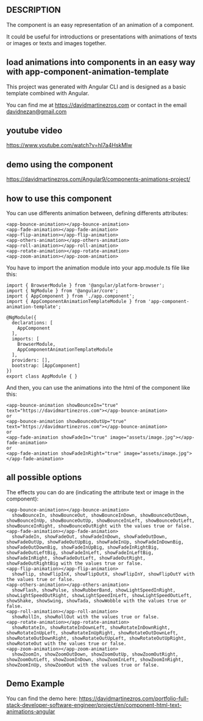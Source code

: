 ## DESCRIPTION
The component is an easy representation of an animation of a component.

It could be useful for introductions or presentations with animations of texts or images or texts and images together.

## load animations into components in an easy way with app-component-animation-template
This project was generated with Angular CLI and is designed as a basic template combined with Angular.

You can find me at https://davidmartinezros.com or contact in the email davidnezan@gmail.com

## youtube video
https://www.youtube.com/watch?v=hI7a4HskMIw

## demo using the component
https://davidmartinezros.com/Angular9/components-animations-project/

## how to use this component

You can use differents animation between, defining differents attributes:

```
<app-bounce-animation></app-bounce-animation>
<app-fade-animation></app-fade-animation>
<app-flip-animation></app-flip-animation>
<app-others-animation></app-others-animation>
<app-roll-animation></app-roll-animation>
<app-rotate-animation></app-rotate-animation>
<app-zoom-animation></app-zoom-animation>
```

You have to import the animation module into your app.module.ts file like this:

```
import { BrowserModule } from '@angular/platform-browser';
import { NgModule } from '@angular/core';
import { AppComponent } from './app.component';
import { AppComponentAnimationTemplateModule } from 'app-component-animation-template';

@NgModule({
  declarations: [
    AppComponent
  ],
  imports: [
    BrowserModule,
    AppComponentAnimationTemplateModule
  ],
  providers: [],
  bootstrap: [AppComponent]
})
export class AppModule { }
```

And then, you can use the animations into the html of the component like this:

```
<app-bounce-animation showBounceIn="true" text="https://davidmartinezros.com"></app-bounce-animation>
or
<app-bounce-animation showBounceOutUp="true" text="https://davidmartinezros.com"></app-bounce-animation>
or
<app-fade-animation showFadeIn="true" image="assets/image.jpg"></app-fade-animation>
or
<app-fade-animation showFadeInRight="true" image="assets/image.jpg"></app-fade-animation>
```

## all possible options

The effects you can do are (indicating the attribute text or image in the component):

```
<app-bounce-animation></app-bounce-animation>
  showBounceIn, showBounceOut, showBounceInDown, showBounceOutDown, showBounceInUp, showBounceOutUp, showBounceInLeft, showBounceOutLeft, showBounceInRight, showBounceOutRight with the values true or false.
<app-fade-animation></app-fade-animation>
  showFadeIn, showFadeOut, showFadeInDown, showFadeOutDown, showFadeOutUp, showFadeOutUpBig, showFadeInUp, showFadeInDownBig, showFadeOutDownBig, showFadeInUpBig, showFadeInRightBig, showFadeOutLeftBig, showFadeInLeft, showFadeInLeftBig, showFadeInRight, showFadeOutLeft, showFadeOutRight, showFadeOutRightBig with the values true or false.
<app-flip-animation></app-flip-animation>
  showFlip, showFlipInX, showFlipOutX, showFlipInY, showFlipOutY with the values true or false.
<app-others-animation></app-others-animation>
  showFlash, showPulse, showRubberBand, showLightSpeedInRight, showLightSpeedOutRight, showLightSpeedInLeft, showLightSpeedOutLeft, showShake, showSwing, showTada, showWobble with the values true or false.
<app-roll-animation></app-roll-animation>
  showRollIn, showRollOut with the values true or false.
<app-rotate-animation></app-rotate-animation>
  showRotateIn, showRotateInDownLeft, showRotateInDownRight, showRotateInUpLeft, showRotateInUpRight, showRotateOutDownLeft, showRotateOutDownRight, showRotateOutUpLeft, showRotateOutUpRight, showRotateOut with the values true or false.
<app-zoom-animation></app-zoom-animation>
  showZoomIn, showZoomOutDown, showZoomOutUp, showZoomOutRight, showZoomOutLeft, showZoomInDown, showZoomInLeft, showZoomInRight, showZoomInUp, showZoomOut with the values true or false.
```

## Demo Example
You can find the demo here: https://davidmartinezros.com/portfolio-full-stack-developer-software-engineer/project/en/component-html-text-animations-angular